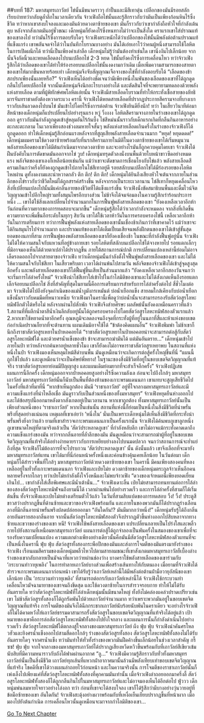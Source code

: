 ##บทที่ 187: มหาสมุทรเถาวัลย์
ไข่นั้นมีขนาดราวๆ กำปั้นและมีสีเทาตุ่น เปลือกของมันมีรอยสลักเรียบง่ายทว่ากลับดูล้ำลึกในเวลาเดียวกัน
จ้าวเฟิงถือไข่นั้นและรู้สึกราวกับว่ามันเป็นเพียงก้อนหินไร้ซึ่งชีวิต ทว่าหากเขาสงบใจลงและมองมันด้วยดวงตาซ้ายของเขา มันก็ราวกับว่าเขากำลังถือหัวใจที่กำลังเต้นตุบ
หลังจากสังเกตมันอยู่ชั่วขณะ เด็กหนุ่มก็ยังคงไร้ซึ่งหนทางไม่ว่าจะเป็นสิ่งใด
คราแรกเขาใส่ปราณแท้ของเขาลงไป ทว่ามันไร้ซึ่งการตอบรับใดๆ จ้าวเฟิงตระหนักได้ว่าเปลือกของไข่นั้นมีพลังต่อต้านปราณแท้ที่แข็งแกร่ง
เขาพลันจดจำได้ว่าในบันทึกโบราณบางอย่าง มันได้เอ่ยเอาไว้ว่าคนผู้หนึ่งสามารถใช้โลหิตในการเปิดผนึกได้
ทว่านี่เป็นเพียงคำเล่าลือ เด็กหนุ่มไม่รู้ว่ามันต้องทำเช่นใด
เขานิ่งงันไปเล็กน้อย จากนั้นจึงกัดนิ้วและหยดเลือดลงไปบนเปลือกไข่ 2-3 หยด
ไข่นั้นยังคงไร้ซึ่งการเคลื่อนไหว ทว่าจ้าวเฟิงรู้สึกได้ว่าเลือดของเขาได้ทำให้ร่องรอยบนเปลือกไข่นั้นงดงามกว่าเดิม
เมื่อเพิ่มความสามารถของสายตาของเขาให้มากขึ้นหลายร้อยเท่า เด็กหนุ่มจึงจับสัญญาณเจือจางของไข่ที่กำลังตอบรับได้
“เลือดของข้าสกปรกเพียงนั้นเลยหรือ?”
จ้าวเฟิงเห็นได้อย่างชัดเจนว่ามีเพียงหนึ่งในพันของเลือดของเขาที่ได้ถูกดูดกลืนไปโดยเปลือกไข่
จากนั้นเด็กหนุ่มจึงนึกอะไรบางอย่างได้ และตัดสินใจที่จะพยายามทดลองด้วยพลังแห่งสายเลือด
ตามที่ผู้พิทักษ์ศพโลหิตเอ่ยนั้น จ้าวเฟิงมีสายเลือดโบราณที่ทำให้กระทั่งเชื้อสายของลัทธิมารจันทราชาดยังต้องหวาดระแวง ครานี้ จ้าวเฟิงได้หยดสายเลือดที่ปรากฏประกายสีครามจางที่บางเบาราวกับเส้นลวดลงไปบนไข่
มันเข้าไปโดยไร้ซึ่งการต่อต้าน
จ้าวเฟิงยินดียิ่งนัก!
ทว่า ในเสี้ยววินาทีต่อมา สีหน้าของเด็กหนุ่มก็แปรเปลี่ยนไปอย่างรุนแรง
หวู่ วิ้งงงง
โลหิตสีครามจางภายในร่างของเขาได้ถูกดูดออก ดูราวกับมันกำลังถูกดูดเข้าสู่หลุมอันไร้ก้นบึ้ง
ไข่สีหม่นนั้นราวกับเด็กแรกเกิดที่กลืนกินอาหารอย่างตะกละตะกลาม
ในเวลาเพียงสองช่วงลมหายใจสั้นๆ พลังแห่งสายเลือดเกินครึ่งในร่างของจ้าวเฟิงก็ได้ถูกดูดออก ทำให้เด็กหนุ่มรู้สึกอ่อนแรงหลังจากที่สูญเสียพลังสายเลือดจำนวนมาก
“หยุด! หยุดดดด!”
เด็กหนุ่มผมครามใช้ดวงตาซ้ายพร้อมกับที่นรกสีครามภายในมิติในดวงตาซ้ายของเขาได้เริ่มหมุนวน
พลังสายเลือดของเขาได้มีต้นกำเนิดมาจากดวงตาซ้าย และจะอย่างไรมันก็ถูกควบคุมโดยเขา จ้าวเฟิงได้ฝืนบังคับในการตัดขาดมันออกจากไข่
วูบ!
เด็กหนุ่มทรุดตัวลงนั่งบนพื้นด้วยใบหน้าขาวซีดอย่างหมดแรง พลังจิตของเขาเองก็เหลือน้อยเช่นกัน
แม้ว่าเขาจะตัดขาดการเชื่อมโยงกับไข่แล้ว พลังสายเลือดสีครามเกินกว่าครึ่งก็ยังคงถูกดูดเข้าไปภายในไข่สีเทาอยู่ดี
รอยสลักบนเปลือกไข่ได้มีร่องรอยของโลหิตไหลผ่าน ดูทั้งงดงามและน่าหวาดกลัว
ตึก ตึก! ตึก ตึก!
เด็กหนุ่มได้ยินถึงเสียงหัวใจเต้นจากภายในส่วนลึกของไข่ราวกับว่าชีวิตใหม่ได้ถูกสรรค์สร้างขึ้น
หลังจากรอเป็นระยะเวลานาน ไข่สีเทาก็หยุดเคลื่อนไหว สิ่งที่เปลี่ยนแปลงไปนั้นมีแค่กลิ่นอายของชีวิตที่ได้แข็งแกร่งขึ้น
จ้าวเฟิงนั่งขัดสมาธิบนพื้นและดื่มไวน์จิตวิญญาณเข้าไปอึกใหญ่รวมทั้งสมุนไพรอีกบางส่วน ไม่ช้าจึงได้จมจ่อมลงในความรู้สึกเร่าร้อนประการหนึ่ง
… เขาได้ใช้สิ่งแลกเปลี่ยนไปจำนวนมากในการฟื้นฟูพลังสายเลือดของเขา
“ยังคงเหลือเวลาอีกห้าวันก่อนที่ความยากของการทดสอบจะมากขึ้น”
เด็กหนุ่มรู้สึกได้ว่าเวลากำลังจะหมดลง
จากสิ่งที่เกิดขึ้น ความยากจะเพิ่มขึ้นอีกระดับในทุกๆ สิบวัน
เขาได้ใช้เวลาห้าวันในการครอบครองไข่นี้ เหลือเวลาอีกห้าวันในการเตรียมการ
ทว่าการฟื้นฟูพลังแห่งสายเลือดของเขานั้นเชื่องช้าเกินกว่าที่เขาคาดไว้
แม้ว่าเขาจะได้กินสมุนไรไปจำนวนมาก และปราณแท้ของเขาได้เต็มเปี่ยมเสียจนพลังฝึกตนของเขาได้เข้าสู่ขั้นสุดยอดของนภาที่สาม การฟื้นฟูของพลังสายเลือดของเขาก็ยังคงเชื่องช้า
ในขณะที่กำลังฟื้นฟูอยู่นั้น จ้าวเฟิงไม่ได้ให้ความสนใจกับแหวนที่อยู่ข้างกายเขา
รอยโลหิตที่สลักบนเปลือกไข่ได้จางหายไป รอยแตกเล็กๆ ที่มิอาจมองเห็นได้ด้วยตาเปล่าได้ปรากฏขึ้น
ภายใต้สถานการณ์ปกติ การเปลี่ยนแปลงเหล่านี้ย่อมไม่อาจเล็ดรอดออกไปจากสายตาของจ้าวเฟิง ทว่าเด็กหนุ่มนั้นกำลังตั้งใจฟื้นฟูพลังสายเลือดของเขา และไม่ได้ให้ความสนใจกับไข่สีเทา
ในเสี้ยวพริบตา เวลาได้ผ่านพ้นไปสามวัน
พลังจิตของจ้าวเฟิงได้เข้าสู่จุดสูงสุดอีกครั้ง และพลังสายเลือดของเขาก็ได้ฟื้นฟูขึ้นเสียเป็นส่วนมากแล้ว
“ยังคงเหลือเวลาอีกสองวันจนกว่าจะเริ่มการไล่ล่าครั้งใหม่”
จ้าวเฟิงนำไข่สีเทาใส่เข้าไปในกำไลมิติของเขาและไม่ได้สังเกตเห็นถึงรอยแตกเล็กจ้อยบนเปลือกไข่
สิ่งที่สำคัญที่สุดในยามนี้คือการเตรียมการสำหรับการไล่ล่าครั้งต่อไป
สี่ชั่วโมงต่อมา
จ้าวเฟิงได้ไปถึงยังจุดกำเนิดของแม่น้ำงูมังกรเหมันต์ บ่อน้ำเยือกแข็ง
สายลมใกล้เคียงกับบ่อน้ำเยือกแข็งนั้นราวกับคมมีดที่หนาวเหน็บ
จ้าวเฟิงมาในครานี้เพื่อดูว่าบ่อน้ำนั้นจะสามารถรองรับสัตว์อสูรโลหะทมิฬอีกตัวได้หรือไม่
หลังจากผ่านไปสักพัก จ้าวเฟิงจึงส่ายศีรษะ ผลลัพธ์นั้นยังคงเหมือนคราวที่แล้ว
1.สถานที่ที่ผลึกน้ำตาสีน้ำเงินลึกลับอยู่นั้นได้ถูกครอบครองไปโดยสัตว์อสูรโลหะทมิฬสองตัวแรกแล้ว
2.หากเขาใช้หยาดน้ำตาอีกครั้ง อุณหภูมิจะลดลงจนถึงจุดที่กระทั่งผู้ที่อยู่ในนภาที่สี่และห้าแห่งขอบเขตก่อกำเนิดปราณก็ยากที่จะต้านทาน
แผนเดิมมิอาจใช้ได้
“ข้าต้องคิดแผนอื่น” จ้าวเฟิงพึมพำ
ไม่ช้าเขาก็นึกถึงราชาสัตว์อสูรเหยาในป่าหอคอยได้
“ราชาสัตว์อสูรเหยาในป่าหอคอยน่าจะสามารถต่อสู้กับสัตว์อสูรโลหะทมิฬได้ และด้วยศรน้ำแข็งของข้า ข้าจะสามารถฆ่ามันได้ แต่มันอันตราย…”
เด็กหนุ่มเข้าไปภายในป่า ทว่าหลังจากค้นหาอยู่หลายชั่วโมง เขาก็ยังคงไม่อาจหาราชาสัตว์อสูรเหยาพบ
ในสถานที่แห่งหนึ่งในป่า จ้าวเฟิงมองเห็นหลุมไหม้สีดำบนพื้น มันดูเหมือนว่าจะเกิดการต่อสู้ครั้งใหญ่ขึ้นที่นี่
“แผนนี้ถูกใช้ไปแล้ว และดูเหมือนว่าจะเป็นศิษย์พี่หยาง! ในฐานะของสิ่งมีชีวิตที่อยู่ในขอบเขตจิตวิญญาณที่แท้จริง ราชาสัตว์อสูรเหยาย่อมมีปัญญาสูง และแผนเดิมย่อมยากที่จะสำเร็จอีกครั้ง”
จ้าวเฟิงปฏิเสธแผนการนี้อีกครั้ง
เด็กหนุ่มออกจากป่าหอคอยสูงอย่างไร้ซึ่งความลังเล ก่อนจะไปถึงใกล้ๆ มหาสมุทรเถาวัลย์
มหาสมุทรเถาวัลย์นั้นก็นับเป็นพื้นที่ต้องห้ามของเกาะพรมแดนนภา
เขาแทบจะสูญเสียชีวิตไปในครั้งที่แล้วที่มาที่นี่
“หากข้าเห็นถูกต้อง มันมี ‘ราชาเถาวัลย์’ อยู่ที่ใจกลางมหาสมุทรเถาวัลย์และมีความแข็งแกร่งที่น่าไหลือเชื่อ มันดูราวกับเป็นส่วนหนึ่งของทั้งมหาสมุทร”
จ้าวเฟิงหยุดยืนห่างออกไปและได้ข้อสรุปนี้ออกมาหลังตากสังเกตอยู่เป็นเวลานาน
หากเขาถูกต้อง ทั้งมหาสมุทรเถาวัลย์นั้นเป็นเพียงส่วนหนึ่งของ ‘ราชาเถาวัลย์’
หากเป็นเช่นนั้น สถานที่แห่งนี้ก็ย่อมเป็นหนึ่งในสิ่งมีชีวิตที่น่าพรั่นพรึงที่สุดอย่างแน่นอน
เหตุผลที่เขาเอ่ยว่า ‘หนึ่งใน’ นั่นเป็นเพราะเด็กหนุ่มได้เห็นสิ่งมีชีวิตที่กระทั่งน่าพรั่นพรึงยิ่งกว่าแล้ว
ยามที่เขาสำรวจเกาะพรมแดนนภาเป็นครั้งแรกนั้น จ้าวเฟิงได้ค้นพบภูเขาลูกหนึ่ง ภูเขาขนาดใหญ่ที่ตามจริงแล้วเป็น ‘สัตว์ประหลาดภูเขา’ ที่กำลังหลับลึก
เขาไม่อาจแม้กระทั่งคาดเดาถึงความแข็งแกร่งของมัน ทว่าจากกลิ่นอายที่ล้ำลึกของมัน มันดูเหมือนว่าจะสามารถฆ่าผู้ที่อยู่ในขอบเขตจิตวิญญาณที่แท้จริงได้อย่างง่ายดายราวกับการเหยียบย่างลงไปบนมดปลวก
จนกว่าสถานการณ์จะย่ำแย่ถึงที่สุด จ้าวเฟิงก็ไม่ต้องการที่จะไปรบกวน ‘สัตว์ประหลาดภูเขา’ นั้น
ดังนั้นแล้ว เขาจึงเลือกที่จะมายังมหาสมุทรเถาวัลย์แทน เขาได้มาที่นี่ก่อนหน้าครั้งหนึ่งและค่อนข้างคุ้นเคยเล็กน้อย
ในวันต่อมา เด็กหนุ่มก็ได้สำรวจพื้นที่ใกล้ๆ มหาสมุทรเถาวัลย์ด้วยดวงตาซ้ายของเขา
ในครานี้ มีคนเพียงสองคนที่หลงเหลืออยู่ในทั่วทั้งเกาะพรมแดนนภา จ้าวเฟิงและเป่ยโม่ย
ดวงตาซ้ายของเด็กหนุ่มตระกูลจ้าวเห็นอีกคนหลายครั้งจากไกลๆ ทว่าเป่ยโม่ยกำลังตั้งใจวิ่งหนีและไม่พบจ้าวเฟิง
“ดวงของเจ้าหมอนี่เพียงยอดเยี่ยมเกินไป… เขากำลังใส่เสื้อพิเศษและมีน้ำเต้านั่น…”
จ้าวเฟิงเดาะลิ้น
เป่ยโม่ยสามารถทนทานต่อการไล้ล่าของสองสัตว์อสูรโลหะทมิฬจนถึงยามนี้ได้
เวลาผ่านพ้นไปอย่างรวดเร็ว และการไล่ล่าครั้งที่สามก็ได้เริ่มต้นขึ้น
ทั้งจ้าวเฟิงและเป่ยโม่ยต่างเตรียมตัวไว้แล้ว
ในวันที่สามสิบแปดของการทดสอบ
วิ้ง! วิ้ง!
ประตูสีขาวสว่างปรากฏขึ้นที่ด้านซ้ายและขวาของจ้าวเฟิงพร้อมกัน และภายในของพวกมันก็ได้ปรากฏร่างเลือนลางที่มีกลิ่นอายน่าพรั่นพรึงปลดปล่อยออกมา
“อันใดกัน!? มันมีมากกว่าหนึ่ง!”
เด็กหนุ่มรับรู้ได้ถึงกลิ่นอายอันตรายสองกลิ่นอาย
จากนั้นสัตว์อสูรโลหะทมิฬสองตัวจึงปรากฏตัวขึ้นห่างออกไปสิบหลาจากทางซ้ายและขวาของร่างของเขา
หนี!
จ้าวเฟิงใช้พลังสายเลือดของเขา แปรเปลี่ยนกลายเป็นโปร่งใสและพลิ้วกายไปยังสถานที่เหนือมหาสมุทรเถาวัลย์
แผนการต่อสู้ได้ถูกจำลองเป็นพันครั้งในสมองของเขาเพื่อที่จะรองรับความเปลี่ยนแปลง
ความแตกต่างเพียงอย่างเดียวนั้นคือมันมีสัตว์อสูรโลหะทมิฬสองตัวแทนที่จะเป็นหนึ่งในครานี้
ฟุ่บ ฟุ่บ
สัตว์อสูรทั้งสองกระพือปีกของมันและส่งการโจมตีของมันตรงมายังร่างของจ้าวเฟิง
เรือนผมสีครามของเด็กหนุ่มพลิ้วไหวไปตามสายลมขณะที่เขาสังเกตมหาสมุทรเถาวัลยืเบื้องล่าง ร่างของเขากลับกลายเป็นมัจฉาที่แหวกว่ายผ่านช่องว่าง บางคราใช้พลังสายเลือดของเขาร่วมกับ ‘กระบวนท่าวายุเพลิง’ ในการทำลายเถาวัลย์บางส่วนเพื่อสร้างเส้นทางให้กับตนเอง
เมื่อยามที่จ้าวเฟิงได้สำรวจเกาะพรมแดนนภาก่อนหน้า เขาได้รับรู้ว่าเถาวัลย์เหล่านี้ได้มีพลังต่อต้านฝ่ามือวายุอัสนีของเขาเล็กน้อย
เป็น ‘กระบวนท่าวายุเพลิง’ ที่สามารถต่อกรกับเถาวัลย์เหล่านี้ได้
จ้าวเฟิงใช้กระบวนท่าเคลื่อนไหวมัจฉามายาของเขาจนถึงขีดสุด และใช้ดวงตาซ้ายในการสำรวจรอบกาย ทำให้ไม่ได้รับอันตรายใด
ทว่าสัตว์อสูรโลหะทมิฬที่ไล่ล่าเด็กหนุ่มนั้นมีขนาดใหญ่ ทั้งยังไม่คล่องแคล่วปราดเปรียวเช่นเขา
ไม่ช้าสัตว์อสูรทั้งสองก็ได้ถูกรัดพันไปด้วยเถาวัลย์จำนวนมาก ทว่าเพราะพวกมันอยู่ในขอบเขตจิตวิญญาณที่แท้จริง การโจมตีของมันจึงได้ฉีกกระชากเถาวัลย์นับร้อยนับพันในคราเดียว
จะอย่างไรจ้าวเฟิงก็ไม่ได้คาดหวังให้เถาวัลย์ธรรมดาสามารถรั้งสัตว์อสูรในขอบเขตจิตวิญญาณที่แท้จริงได้อยู่แล้ว
เป้าหมายของเขาคือการล่อสัตว์อสูรโลหะทมิฬทั้งสองไปยังใจกลาง และแผนการนั้นก็กำลังดำเนินไปอย่างรวดเร็ว
สัตว์อสูรโลหะทมิฬได้ตกลงสู่ใจกลางของมหาสมุทรเถาวัลย์
ผึง ฟุ่บ ฟุ่บ
จ้าวเฟิงนำคันศรโหลวฮัวและยิงศรน้ำแข็งออกไปสามสี่ดอกใกล้ๆ ร่างของสัตว์อสูรทั้งสอง
สัตว์อสูรโลหะทมิฬทั้งสองไม่ได้รับอันตรายใดๆ จากศรน้ำแข็ง ทว่ามันทำให้ทั่วทั้งร่างของพวกมันฝืดค้างขึ้นเล็กน้อยในช่วงเวลาสำคัญ
กรี๊ซซ! ฟุ่บ ฟุ่บ
จากใจกลางของมหาสมุทรเถาวัลย์ได้ปรากฏเสียงหวีดหวิวขึ้นพร้อมกับที่เถาวัลย์สีเขียวเข้มนับสิบที่มีความหนาราวกับถังได้ฟาดผ่านอากาศ
“อู…”
จ้าวเฟิงมีความรู้สึกราวกับทั่วทั้งมหาสมุทรเถาวัลย์นั้นเป็นสิ่งมีชีวิต เถาวัลย์ทุกเส้นที่แหวกฝ่าอากาศมานั้นล้วนมีพลังเทียบเท่าขอบเขตจิตวิญญาณที่แท้จริง
โชคดีที่เขาได้วางแผนล่าถอยไว้ก่อนหน้า และในความจริงนั้น การโจมตีของราชาเถาวัลย์นั้นก็เพ่งเล็งไปเพียงแค่ที่สัตว์อสูรโลหะทมิฬทั้งสองที่คุกคามมันเท่านั้น
เมื่อจ้าวเฟิงล่าถอยออกมาครึ่งลี้ สัตว์อสูรโลหะทมิฬทั้งสองก็ได้ถูกกลืนกินไปในมหาสมุทรเถาวัลย์และไม่อาจมองเห็นได้อีกต่อไป
ฟู่ววว
เด็กหนุ่มพ่นลมหายใจยาวอย่างโล่งอก
ทว่า
ก่อนที่เขาจะได้สงบใจลง เขาก็ได้รู้สึกว่ามีบางอย่างวุ่นวายอยู่ที่ข้อมือซ้ายของเขา
อันใดกัน!
จ้าวเฟิงสะดุ้งอย่างผวาพร้อมกับที่เหงื่อเย็นเยียบปรากฏขึ้นที่หน้าผาก
เมื่อมองไปยังต้นกำเนิด การเคลื่อนไหวนั้นดูเหมือนจะมาจากกำไลมิติของเขา…


[Go To Next Chapter]( ./4.md)